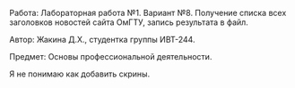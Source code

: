 Работа: Лабораторная работа №1. Вариант №8. 
Получение списка всех заголовков новостей сайта ОмГТУ, запись результата в файл.


Автор: Жакина Д.Х., студентка группы ИВТ-244.



Предмет: Основы профессиональной деятельности.



Я не понимаю как добавить скрины.

